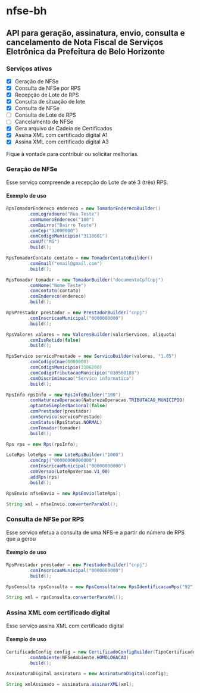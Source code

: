 nfse-bh
====

## API para geração, assinatura, envio, consulta e cancelamento de Nota Fiscal de Serviços Eletrônica da Prefeitura de Belo Horizonte

### Serviços ativos

- [x] Geração de NFSe
- [x] Consulta de NFSe por RPS
- [x] Recepção de Lote de RPS
- [x] Consulta de situação de lote
- [x] Consulta de NFSe
- [ ] Consulta de Lote de RPS
- [ ] Cancelamento de NFSe
- [x] Gera arquivo de Cadeia de Certificados
- [x] Assina XML com certificado digital A1
- [x] Assina XML com certificado digital A3

Fique à vontade para contribuir ou solicitar melhorias.

### Geração de NFSe

Esse serviço compreende a recepção do Lote de até 3 (três) RPS.

#### Exemplo de uso

```java
RpsTomadorEndereco endereco = new TomadorEnderecoBuilder()
        .comLogradouro("Rua Teste")
        .comNumeroEndereco("100")
        .comBairro("Bairro Teste")
        .comCep("32000000")
        .comCodigoMunicipio("3118601")
        .comUf("MG")
        .build();

RpsTomadorContato contato = new TomadorContatoBuilder()
        .comEmail("email@gmail.com")
        .build();

RpsTomador tomador = new TomadorBuilder("documentoCpfCnpj")
        .comNome("Nome Teste")
        .comContato(contato)
        .comEndereco(endereco)
        .build();  

RpsPrestador prestador = new PrestadorBuilder("cnpj")
        .comInscricaoMunicipal("0000000000")
        .build();

RpsValores valores = new ValoresBuilder(valorServicos, aliquota)
        .comIssRetido(false)
        .build();

RpsServico servicoPrestado = new ServicoBuilder(valores, "1.05")
        .comCodigoCnae(0000000)
        .comCodigoMunicipio(3106200)
        .comCodigoTributacaoMunicipio("010500188")
        .comDiscriminacao("Servico informatica")
        .build();

RpsInfo rpsInfo = new RpsInfoBuilder("100")
        .comNaturezaOperacao(NaturezaOperacao.TRIBUTACAO_MUNICIPIO)
        .optanteSimplesNacional(false)
        .comPrestador(prestador)
        .comServico(servicoPrestado)
        .comStatus(RpsStatus.NORMAL)
        .comTomador(tomador)
        .build();

Rps rps = new Rps(rpsInfo);

LoteRps loteRps = new LoteRpsBuilder("1000")
        .comCnpj("00000000000000")
        .comInscricaoMunicipal("00000000000")
        .comVersao(LoteRpsVersao.V1_00)
        .addRps(rps)
        .build();

RpsEnvio nfseEnvio = new RpsEnvio(loteRps);

String xml = nfseEnvio.converterParaXml();
```

### Consulta de NFSe por RPS

Esse serviço efetua a consulta de uma NFS-e a partir do número de RPS que a gerou

#### Exemplo de uso

```java
RpsPrestador prestador = new PrestadorBuilder("cnpj")
        .comInscricaoMunicipal("0000000000")
        .build();

RpsConsulta rpsConsulta = new RpsConsulta(new RpsIdentificacaoRps("92"), prestador);

String xml = rpsConsulta.converterParaXml();
```

### Assina XML com certificado digital

Esse serviço assina XML com certificado digital

#### Exemplo de uso

```java
CertificadoConfig config = new CertificadoConfigBuilder(TipoCertificado.A3_TOKEN, "senha")
        .comAmbiente(NFSeAmbiente.HOMOLOGACAO)
        .build();

AssinaturaDigital assinatura = new AssinaturaDigital(config);

String xmlAssinado = assinatura.assinarXML(xml);
```
